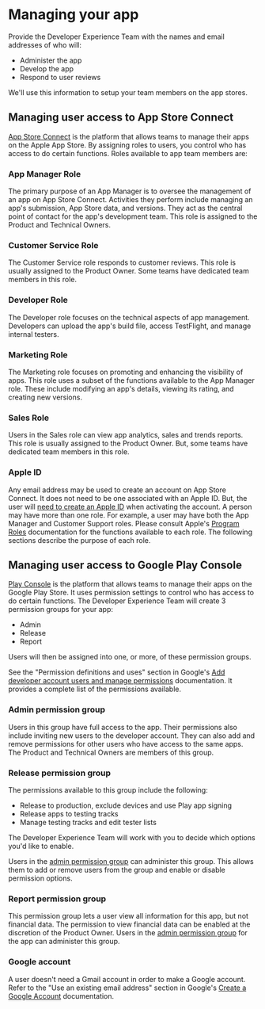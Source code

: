 # Managing your app 

Provide the Developer Experience Team with the names and email addresses of who will:

* Administer the app
* Develop the app
* Respond to user reviews

We'll use this information to setup your team members on the app stores.  

## Managing user access to App Store Connect

[App Store Connect](https://appstoreconnect.apple.com/login) is the platform that allows teams to manage their apps on the Apple App Store. By assigning roles to users, you control who has access to do certain functions. Roles available to app team members are: 




### App Manager Role
The primary purpose of an App Manager is to oversee the management of an app on App Store Connect. Activities they perform include managing an app's submission, App Store data, and versions. They act as the central point of contact for the app's development team. This role is assigned to the Product and Technical Owners. 

### Customer Service Role
The Customer Service role responds to customer reviews. This role is usually assigned to the Product Owner. Some teams have dedicated team members in this role.

### Developer Role
The Developer role focuses on the technical aspects of app management. Developers can upload the app's build file, access TestFlight, and manage internal testers.

### Marketing Role
The Marketing role focuses on promoting and enhancing the visibility of apps. This role uses a subset of the functions available to the App Manager role. These include modifying an app's details, viewing its rating, and creating new versions.

### Sales Role
Users in the Sales role can view app analytics, sales and trends reports. This role is usually assigned to the Product Owner. But, some teams have dedicated team members in this role.




### Apple ID
Any email address may be used to create an account on App Store Connect. It does not need to be one associated with an Apple ID. But, the user will [need to create an Apple ID](https://developer.apple.com/help/app-store-connect/manage-your-team/add-and-edit-users) when activating the account.
A person may have more than one role. For example, a user may have both the App Manager and Customer Support roles. Please consult Apple's [Program Roles](https://developer.apple.com/support/roles/) documentation for the functions available to each role. The following sections describe the purpose of each role.

## Managing user access to Google Play Console

[Play Console](https://accounts.google.com/ServiceLogin?service=androiddeveloper&passive=true&continue=https%3A%2F%2Fplay.google.com%2Fconsole%2Fdeveloper%2F&_ga=2.124271306.1978797360.1688067469-933612381.1687381212) is the platform that allows teams to manage their apps on the Google Play Store. It uses permission settings to control who has access to do certain functions. The Developer Experience Team will create 3 permission groups for your app:

* Admin
* Release
* Report

Users will then be assigned into one, or more, of these permission groups. 

See the "Permission definitions and uses" section in Google's [Add developer account users and manage permissions]( https://support.google.com/googleplay/android-developer/answer/9844686) documentation. It provides a complete list of the permissions available.


### Admin permission group
Users in this group have full access to the app. Their permissions also include inviting new users to the developer account. They can also add and remove permissions for other users who have access to the same apps. The Product and Technical Owners are members of this group.

### Release permission group
The permissions available to this group include the following:
* Release to production, exclude devices and use Play app signing
* Release apps to testing tracks
* Manage testing tracks and edit tester lists

The Developer Experience Team will work with you to decide which options you'd like to enable. 

Users in the [admin permission group](#admin-permission-group) can administer this group. This allows them to add or remove users from the group and enable or disable permission options.


### Report permission group
This permission group lets a user view all information for this app, but not financial data. The permission to view financial data can be enabled at the discretion of the Product Owner. Users in the [admin permission group](#admin-permission-group) for the app can administer this group.


### Google account
A user doesn't need a Gmail account in order to make a Google account. Refer to the "Use an existing email address" section in Google's [Create a Google Account](https://support.google.com/accounts/answer/27441?hl=en) documentation.
